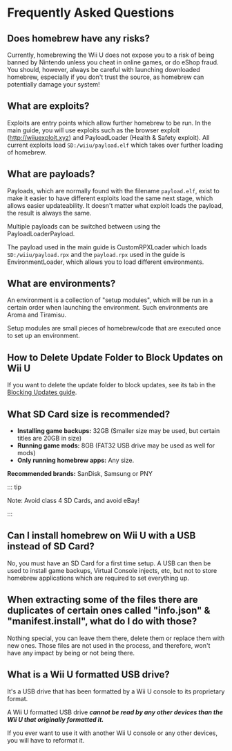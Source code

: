 # Frequently Asked Questions

## Does homebrew have any risks?

Currently, homebrewing the Wii U does not expose you to a risk of being banned by Nintendo unless you cheat in online games, or do eShop fraud. You should, however, always be careful with launching downloaded homebrew, especially if you don't trust the source, as homebrew can potentially damage your system!

## What are exploits?

Exploits are entry points which allow further homebrew to be run. In the main guide, you will use exploits such as the browser exploit (http://wiiuexploit.xyz) and PayloadLoader (Health & Safety exploit). All current exploits load `SD:/wiiu/payload.elf` which takes over further loading of homebrew.

## What are payloads?

Payloads, which are normally found with the filename `payload.elf`, exist to make it easier to have different exploits load the same next stage, which allows easier updateability. It doesn't matter what exploit loads the payload, the result is always the same.

Multiple payloads can be switched between using the PayloadLoaderPayload.

The payload used in the main guide is CustomRPXLoader which loads `SD:/wiiu/payload.rpx` and the `payload.rpx` used in the guide is EnvironmentLoader, which allows you to load different environments.

## What are environments?

An environment is a collection of "setup modules", which will be run in a certain order when launching the environment. Such environments are Aroma and Tiramisu.

Setup modules are small pieces of homebrew/code that are executed once to set up an environment.

## How to Delete Update Folder to Block Updates on Wii U

If you want to delete the update folder to block updates, see its tab in the [Blocking Updates guide](block-updates).

## What SD Card size is recommended?

- **Installing game backups:** 32GB (Smaller size may be used, but certain titles are 20GB in size)
- **Running game mods:** 8GB (FAT32 USB drive may be used as well for mods)
- **Only running homebrew apps:** Any size.

**Recommended brands:** SanDisk, Samsung or PNY

::: tip

Note: Avoid class 4 SD Cards, and avoid eBay!

:::

## Can I install homebrew on Wii U with a USB instead of SD Card?

No, you must have an SD Card for a first time setup. A USB can then be used to install game backups, Virtual Console injects, etc, but not to store homebrew applications which are required to set everything up.

## When extracting some of the files there are duplicates of certain ones called "info.json" & "manifest.install", what do I do with those?

Nothing special, you can leave them there, delete them or replace them with new ones. Those files are not used in the process, and therefore, won't have any impact by being or not being there.

## What is a Wii U formatted USB drive?

It's a USB drive that has been formatted by a Wii U console to its proprietary format.

A Wii U formatted USB drive _**cannot be read by any other devices than the Wii U that originally formatted it.**_

If you ever want to use it with another Wii U console or any other devices, you will have to reformat it.
